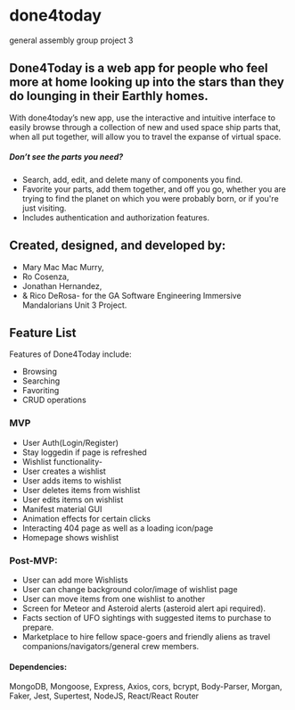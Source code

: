 # done4today
general assembly group project 3

## Done4Today is a web app for people who feel more at home looking up into the stars than they do lounging in their Earthly homes. 
With done4today’s new app, use the interactive and intuitive interface to easily browse through a collection of new and used space ship parts that, when all put together, will allow you to travel the expanse of virtual space. 
##### Don’t see the parts you need? 
* Search, add, edit, and delete many of components you find. 
* Favorite your parts, add them together, and off you go, whether you are trying to find the planet on which you were probably born, or if you're just visiting. 
* Includes authentication and authorization features.

## Created, designed, and developed by:
* Mary Mac Mac Murry, 
* Ro Cosenza, 
* Jonathan Hernandez, 
* & Rico DeRosa-
for the GA Software Engineering Immersive Mandalorians Unit 3 Project.

## Feature List
Features of Done4Today include:

* Browsing 
* Searching 
* Favoriting 
* CRUD operations

### MVP

* User Auth(Login/Register)
 * Stay loggedin if page is refreshed
* Wishlist functionality-
 * User creates a wishlist
 * User adds items to wishlist
 * User deletes items from wishlist
 * User edits items on wishlist
* Manifest material GUI 
 * Animation effects for certain clicks
 *  Interacting 404 page as well as a loading icon/page
 *  Homepage shows wishlist 


### Post-MVP:

* User can add more Wishlists
* User can change background color/image of wishlist page
* User can move items from one wishlist to another
* Screen for Meteor and Asteroid alerts (asteroid alert api required). 
* Facts section of UFO sightings with suggested items to purchase to prepare. 
* Marketplace to hire fellow space-goers and friendly aliens as travel companions/navigators/general crew members.


#### Dependencies:
MongoDB, Mongoose, Express, Axios, cors, bcrypt, Body-Parser, Morgan, Faker, Jest, Supertest, NodeJS, React/React Router
